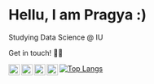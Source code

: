 # Hellu, I am Pragya :)

Studying Data Science @ IU <!-- | Associate data analytics professional-->


Get in touch! 🧜‍♀️

 <a href= "mailto:pragyadeolal@gmail.com" rel = "nofollow">
  <img align="left" width="22px" src="https://cdn.jsdelivr.net/npm/simple-icons@3.13.0/icons/gmail.svg" />
 </a>

 <a href="https://twitter.com/pragyadeolal">
  <img align="left" width="22px" src="https://cdn.jsdelivr.net/npm/simple-icons@v3/icons/twitter.svg" />
</a>

 <a href= "https://pragyadeolal.medium.com/" rel = "nofollow">
  <img align="left" width="22px" src="https://cdn.jsdelivr.net/npm/simple-icons@3.13.0/icons/medium.svg" />
 </a>

 <a href= "https://twitter.com/pragyadeolal/" rel = "nofollow">
  <img align="left" width="22px" src="https://cdn.jsdelivr.net/npm/simple-icons@3.13.0/icons/linkedin.svg" />
 </a>

<!--

[![Pragya's github stats](https://github-readme-stats.vercel.app/api?username=pragyadeolal&count_private=true&show_icons=true&theme=radical&hide_rank=false)](https://github.com/pragyadeolal/github-readme-stats) -->

[![Top Langs](https://github-readme-stats.vercel.app/api/top-langs/?username=pragyadeolal)](https://github.com/pragyadeolal/github-readme-stats)

